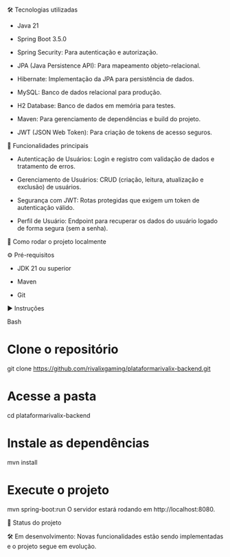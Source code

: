 🛠 Tecnologias utilizadas

- Java 21

- Spring Boot 3.5.0

- Spring Security: Para autenticação e autorização.

- JPA (Java Persistence API): Para mapeamento objeto-relacional.

- Hibernate: Implementação da JPA para persistência de dados.

- MySQL: Banco de dados relacional para produção.

- H2 Database: Banco de dados em memória para testes.

- Maven: Para gerenciamento de dependências e build do projeto.

- JWT (JSON Web Token): Para criação de tokens de acesso seguros.
  

🧪 Funcionalidades principais

- Autenticação de Usuários: Login e registro com validação de dados e tratamento de erros.

- Gerenciamento de Usuários: CRUD (criação, leitura, atualização e exclusão) de usuários.

- Segurança com JWT: Rotas protegidas que exigem um token de autenticação válido.

- Perfil de Usuário: Endpoint para recuperar os dados do usuário logado de forma segura (sem a senha).
  

🧰 Como rodar o projeto localmente

⚙️ Pré-requisitos

- JDK 21 ou superior

- Maven

- Git
  

▶️ Instruções

Bash

# Clone o repositório
git clone https://github.com/rivalixgaming/plataformarivalix-backend.git

# Acesse a pasta
cd plataformarivalix-backend

# Instale as dependências
mvn install

# Execute o projeto
mvn spring-boot:run
O servidor estará rodando em http://localhost:8080.


🚧 Status do projeto

🛠 Em desenvolvimento: Novas funcionalidades estão sendo implementadas e o projeto segue em evolução.
